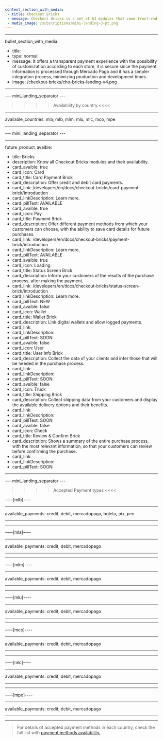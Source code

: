```yaml
---
content_section_with_media: 
 - title: Checkout Bricks
 - message: Checkout Bricks is a set of UI modules that come front-end ready and optimized for better usability and conversion. Each Brick can be used independently or together, forming the experience of a complete checkout.
 - media_image: /subscriptions/mini-landing-3-pt.png
---
```


---
bullet_section_with_media: 
 - title: 
 - type: normal
 - message: It offers a transparent payment experience with the possibility of customization according to each store, it is secure since the payment information is processed through Mercado Pago and it has a simpler integration process, minimizing production and development times.
 - image: /checkout-bricks/cho-bricks-landing-v4.png
---

--- mini_landing_separator ---

>>>> Availability by country <<<<
---
available_countries: mla, mlb, mlm, mlu, mlc, mco, mpe

---

--- mini_landing_separator ---

---
future_product_avaible: 
 - title: Bricks
 - description: Know all Checkout Bricks modules and their availability.
 - card_avaible: true
 - card_icon: Card
 - card_title: Card Payment Brick
 - card_description: Offer credit and debit card payments.
 - card_link: /developers/en/docs/checkout-bricks/card-payment-brick/introduction
 - card_linkDescription: Learn more.
 - card_pillText: AVAILABLE
 - card_avaible: true
 - card_icon: Pay
 - card_title: Payment Brick
 - card_description: Offer different payment methods from which your customers can choose, with the ability to save card details for future purchases.
 - card_link: /developers/en/docs/checkout-bricks/payment-brick/introduction
 - card_linkDescription: Learn more.
 - card_pillText: AVAILABLE
  - card_avaible: true
 - card_icon: Loading
 - card_title: Status Screen Brick
 - card_description: Inform your customers of the results of the purchase process, after making the payment. 
 - card_link: /developers/en/docs/checkout-bricks/status-screen-brick/introduction
 - card_linkDescription: Learn more.
 - card_pillText: NEW
 - card_avaible: false
 - card_icon: Wallet
 - card_title: Wallet Brick
 - card_description: Link digital wallets and allow logged payments. 
 - card_link:
 - card_linkDescription:
 - card_pillText: SOON
 - card_avaible: false
 - card_icon: User
 - card_title: User Info Brick
 - card_description: Collect the data of your clients and infer those that will be needed in the purchase process.
 - card_link:
 - card_linkDescription:
 - card_pillText: SOON
 - card_avaible: false
 - card_icon: Truck
 - card_title: Shipping Brick
 - card_description: Collect shipping data from your customers and display the available delivery options and their benefits.
 - card_link:
 - card_linkDescription:
 - card_pillText: SOON
 - card_avaible: false
 - card_icon: Check
 - card_title: Review & Confirm Brick
 - card_description: Shows a summary of the entire purchase process, with the most relevant information, so that your customers can review before confirming the purchase.
 - card_link:
 - card_linkDescription:
 - card_pillText: SOON
---

--- mini_landing_separator ---
>>>>  Accepted Payment types <<<<

----[mlb]----

---
available_payments: credit, debit, mercadopago, boleto, pix, pec

---

------------

----[mla]---- 

---
available_payments: credit, debit, mercadopago

----
------------

----[mlm]---- 

---
available_payments: credit, debit, mercadopago

----
------------

----[mlu]---- 

---
available_payments: credit, debit, mercadopago

----
------------

----[mco]---- 

---
available_payments: credit, debit, mercadopago

----
------------

----[mlc]---- 

---
available_payments: credit, debit, mercadopago

----
------------

----[mpe]---- 

---
available_payments: credit, debit, mercadopago

----
------------

> For details of accepted payment methods in each country, check the full list with [payment methods availability.](/developers/en/docs/sales-processing/payment-methods)